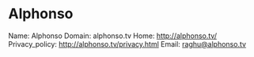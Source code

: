 
# Alphonso 

Name: Alphonso 
Domain: alphonso.tv
Home: http://alphonso.tv/
Privacy_policy: http://alphonso.tv/privacy.html
Email: raghu@alphonso.tv

